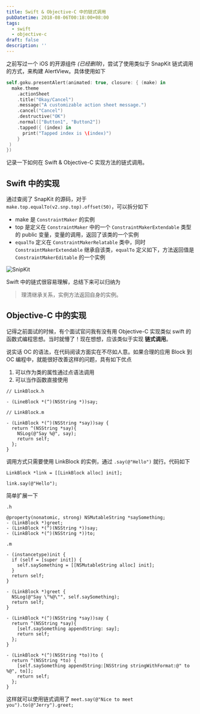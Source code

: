```yaml
---
title: Swift & Objective-C 中的链式调用
pubDatetime: 2018-08-06T00:18:00+08:00
tags:
  - swift
  - objective-c
draft: false
description: ''
---
```


之前写过一个 iOS 的开源组件 _(已经删除)_，尝试了使用类似于 SnapKit 链式调用的方式，来构建 AlertView。具体使用如下

```swift
self.goku.presentAlert(animated: true, closure: { (make) in
  make.theme
    .actionSheet
    .title("Okay/Cancel")
    .message("A customizable action sheet message.")
    .cancel("Cancel")
    .destructive("OK")
    .normal(["Button1", "Button2"])
    .tapped({ (index) in
      print("Tapped index is \(index)")
    }
 )
})
```

记录一下如何在 Swift & Objective-C 实现方法的链式调用。

## Swift 中的实现

通过查阅了 SnapKit 的源码，对于 `make.top.equalTo(v2.snp.top).offset(50)`，可以拆分如下

- make 是 `ConstraintMaker` 的实例
- top 是定义在 `ConstraintMaker` 中的一个 `ConstraintMakerExtendable` 类型的 public 变量，变量的调用，返回了该类的一个实例
- `equalTo` 定义在 `ConstraintMakerRelatable` 类中，同时 `ConstraintMakerExtendable` 继承自该类，`equalTo` 定义如下，方法返回值是 `ConstraintMakerEditable` 的一个实例

![SnipKit](@assets/images/snipkit.png)

Swift 中的链式很容易理解，总结下来可以归纳为

> 理清继承关系，实例方法返回自身的实例。

## Objective-C 中的实现

记得之前面试的时候，有个面试官问我有没有用 Objective-C 实现类似 swift 的函数式编程思想。当时就懵了！现在想想，应该类似于实现 **链式调用**。

说实话 OC 的语法，在代码阅读方面实在不尽如人意。如果合理的应用 Block 到 OC 编程中，就能很好改善这样的问题，具有如下优点

1. 可以作为类的属性通过点语法调用
2. 可以当作函数直接使用

```objc
// LinkBlock.h

- (LineBlock *(^)(NSString *))say;

// LinkBlock.m

- (LinkBlock *(^)(NSString *say))say {
  return ^(NSString *say){
    NSLog(@"Say %@", say);
    return self;
  };
}
```

调用方式只需要使用 LinkBlock 的实例，通过 `.say(@"Hello")` 就行。代码如下

```objc
LinkBlock *link = [[LinkBlock alloc] init];

link.say(@"Hello");
```

简单扩展一下

```objc
.h

@property(nonatomic, strong) NSMutableString *saySomething;
- (LinkBlock *)greet;
- (LinkBlock *(^)(NSString *))say;
- (LinkBlock *(^)(NSString *))to;

.m

- (instancetype)init {
  if (self = [super init]) {
    self.saySomething = [[NSMutableString alloc] init];
  }
  return self;
}

- (LinkBlock *)greet {
  NSLog(@"Say \"%@\"", self.saySomething);
  return self;
}

- (LinkBlock *(^)(NSString *say))say {
  return ^(NSString *say){
    [self.saySomething appendString: say];
    return self;
  };
}

- (LinkBlock *(^)(NSString *to))to {
  return ^(NSString *to) {
    [self.saySomething appendString:[NSString stringWithFormat:@" to %@", to]];
    return self;
  };
}
```

这样就可以使用链式调用了 `meet.say(@"Nice to meet you").to(@"Jerry").greet;`
